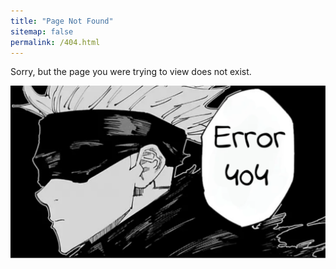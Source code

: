 ```yaml
---
title: "Page Not Found"
sitemap: false
permalink: /404.html
---
```


Sorry, but the page you were trying to view does not exist.

<p><img src="https://github.com/FelixDou/FelixDou.github.io/blob/86ba8bf5d0caf18d363e96d113f0b5fd5283bc2f/images/gojo_404.png" alt="Method" style="max-width: 100%; height: auto;"></p>

